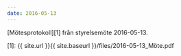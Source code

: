 ```yaml
---
date: 2016-05-13
---
```


[Mötesprotokoll][1] från styrelsemöte 2016-05-13.

[1]: {{ site.url }}{{ site.baseurl }}/files/2016-05-13_Möte.pdf